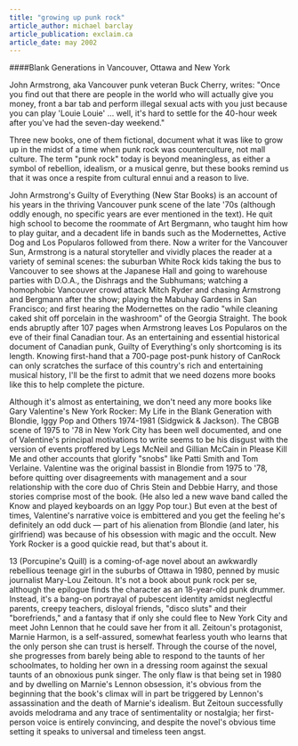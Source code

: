```yaml
---
title: "growing up punk rock"
article_author: michael barclay
article_publication: exclaim.ca
article_date: may 2002
---
```

####Blank Generations in Vancouver, Ottawa and New York

John Armstrong, aka Vancouver punk veteran Buck Cherry, writes: "Once you find out that there are people in the world who will actually give you money, front a bar tab and perform illegal sexual acts with you just because you can play 'Louie Louie' &hellip; well, it's hard to settle for the 40-hour week after you've had the seven-day weekend."

Three new books, one of them fictional, document what it was like to grow up in the midst of a time when punk rock was counterculture, not mall culture. The term "punk rock" today is beyond meaningless, as either a symbol of rebellion, idealism, or a musical genre, but these books remind us that it was once a respite from cultural ennui and a reason to live.

John Armstrong's Guilty of Everything (New Star Books) is an account of his years in the thriving Vancouver punk scene of the late '70s (although oddly enough, no specific years are ever mentioned in the text). He quit high school to become the roommate of Art Bergmann, who taught him how to play guitar, and a decadent life in bands such as the Modernettes, Active Dog and Los Popularos followed from there. Now a writer for the Vancouver Sun, Armstrong is a natural storyteller and vividly places the reader at a variety of seminal scenes: the suburban White Rock kids taking the bus to Vancouver to see shows at the Japanese Hall and going to warehouse parties with D.O.A., the Dishrags and the Subhumans; watching a homophobic Vancouver crowd attack Mitch Ryder and chasing Armstrong and Bergmann after the show; playing the Mabuhay Gardens in San Francisco; and first hearing the Modernettes on the radio "while cleaning caked shit off porcelain in the washroom" of the Georgia Straight. The book ends abruptly after 107 pages when Armstrong leaves Los Popularos on the eve of their final Canadian tour. As an entertaining and essential historical document of Canadian punk, Guilty of Everything's only shortcoming is its length. Knowing first-hand that a 700-page post-punk history of CanRock can only scratches the surface of this country's rich and entertaining musical history, I'll be the first to admit that we need dozens more books like this to help complete the picture.

Although it's almost as entertaining, we don't need any more books like Gary Valentine's New York Rocker: My Life in the Blank Generation with Blondie, Iggy Pop and Others 1974-1981 (Sidgwick &amp; Jackson). The CBGB scene of 1975 to '78 in New York City has been well documented, and one of Valentine's principal motivations to write seems to be his disgust with the version of events proffered by Legs McNeil and Gillian McCain in Please Kill Me and other accounts that glorify "snobs" like Patti Smith and Tom Verlaine. Valentine was the original bassist in Blondie from 1975 to '78, before quitting over disagreements with management and a sour relationship with the core duo of Chris Stein and Debbie Harry, and those stories comprise most of the book. (He also led a new wave band called the Know and played keyboards on an Iggy Pop tour.) But even at the best of times, Valentine's narrative voice is embittered and you get the feeling he's definitely an odd duck &mdash; part of his alienation from Blondie (and later, his girlfriend) was because of his obsession with magic and the occult. New York Rocker is a good quickie read, but that's about it.

13 (Porcupine's Quill) is a coming-of-age novel about an awkwardly rebellious teenage girl in the suburbs of Ottawa in 1980, penned by music journalist Mary-Lou Zeitoun. It's not a book about punk rock per se, although the epilogue finds the character as an 18-year-old punk drummer. Instead, it's a bang-on portrayal of pubescent identity amidst neglectful parents, creepy teachers, disloyal friends, "disco sluts" and their "borefriends," and a fantasy that if only she could flee to New York City and meet John Lennon that he could save her from it all. Zeitoun's protagonist, Marnie Harmon, is a self-assured, somewhat fearless youth who learns that the only person she can trust is herself. Through the course of the novel, she progresses from barely being able to respond to the taunts of her schoolmates, to holding her own in a dressing room against the sexual taunts of an obnoxious punk singer. The only flaw is that being set in 1980 and by dwelling on Marnie's Lennon obsession, it's obvious from the beginning that the book's climax will in part be triggered by Lennon's assassination and the death of Marnie's idealism. But Zeitoun successfully avoids melodrama and any trace of sentimentality or nostalgia; her first-person voice is entirely convincing, and despite the novel's obvious time setting it speaks to universal and timeless teen angst.
